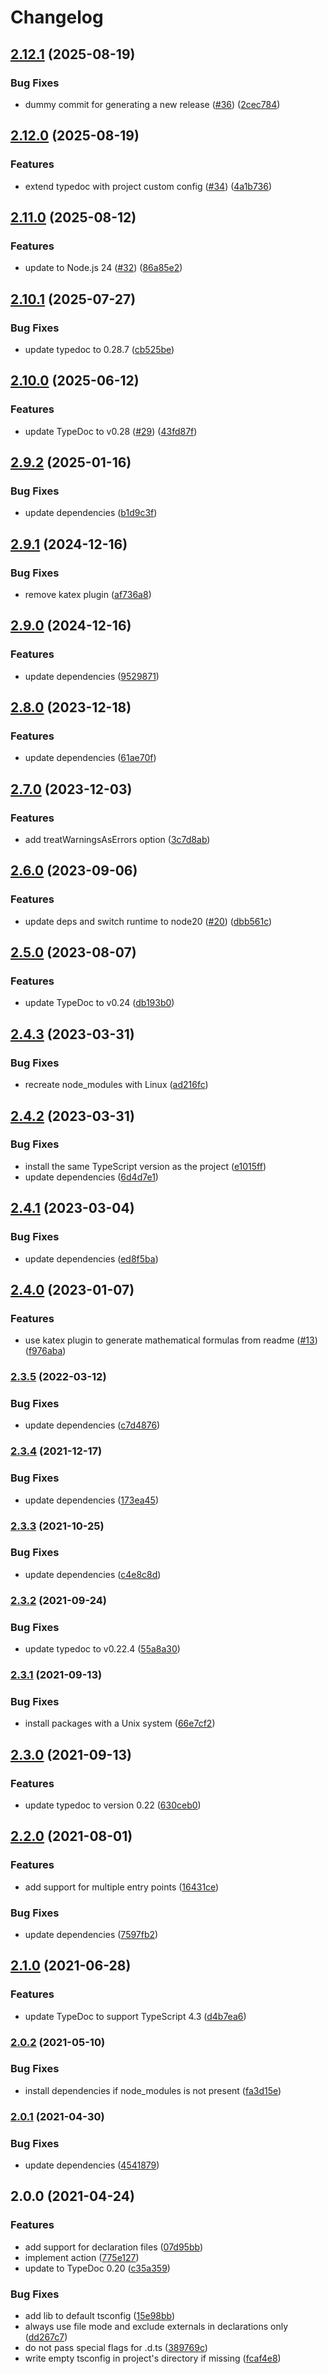# Changelog

## [2.12.1](https://github.com/zakodium/typedoc-action/compare/v2.12.0...v2.12.1) (2025-08-19)


### Bug Fixes

* dummy commit for generating a new release ([#36](https://github.com/zakodium/typedoc-action/issues/36)) ([2cec784](https://github.com/zakodium/typedoc-action/commit/2cec7841eca2c4f8941796af9de3938a724fc6b5))

## [2.12.0](https://github.com/zakodium/typedoc-action/compare/v2.11.0...v2.12.0) (2025-08-19)


### Features

* extend typedoc with project custom config ([#34](https://github.com/zakodium/typedoc-action/issues/34)) ([4a1b736](https://github.com/zakodium/typedoc-action/commit/4a1b73643220d466988bc105d2a4dc43181faa3b))

## [2.11.0](https://github.com/zakodium/typedoc-action/compare/v2.10.1...v2.11.0) (2025-08-12)


### Features

* update to Node.js 24 ([#32](https://github.com/zakodium/typedoc-action/issues/32)) ([86a85e2](https://github.com/zakodium/typedoc-action/commit/86a85e2d17bdf8ee2b487e728173f8e4167670f6))

## [2.10.1](https://github.com/zakodium/typedoc-action/compare/v2.10.0...v2.10.1) (2025-07-27)


### Bug Fixes

* update typedoc to 0.28.7 ([cb525be](https://github.com/zakodium/typedoc-action/commit/cb525bea9e33f9836b60fb8a2fec41cffa6ba0b9))

## [2.10.0](https://github.com/zakodium/typedoc-action/compare/v2.9.2...v2.10.0) (2025-06-12)


### Features

* update TypeDoc to v0.28 ([#29](https://github.com/zakodium/typedoc-action/issues/29)) ([43fd87f](https://github.com/zakodium/typedoc-action/commit/43fd87f7d1bed4529055696858951519ade7a877))

## [2.9.2](https://github.com/zakodium/typedoc-action/compare/v2.9.1...v2.9.2) (2025-01-16)


### Bug Fixes

* update dependencies ([b1d9c3f](https://github.com/zakodium/typedoc-action/commit/b1d9c3fd21abc4a6d1481ffc73a5517fc5b58177))

## [2.9.1](https://github.com/zakodium/typedoc-action/compare/v2.9.0...v2.9.1) (2024-12-16)


### Bug Fixes

* remove katex plugin ([af736a8](https://github.com/zakodium/typedoc-action/commit/af736a8d7bfc45df658cdb560d007b9262e19c45))

## [2.9.0](https://github.com/zakodium/typedoc-action/compare/v2.8.0...v2.9.0) (2024-12-16)


### Features

* update dependencies ([9529871](https://github.com/zakodium/typedoc-action/commit/9529871ccaa4c981e80e2997a7f92e0c97ce42f8))

## [2.8.0](https://github.com/zakodium/typedoc-action/compare/v2.7.0...v2.8.0) (2023-12-18)


### Features

* update dependencies ([61ae70f](https://github.com/zakodium/typedoc-action/commit/61ae70f83534a6ccab4fdc1cff2dd7f433613599))

## [2.7.0](https://github.com/zakodium/typedoc-action/compare/v2.6.0...v2.7.0) (2023-12-03)


### Features

* add treatWarningsAsErrors option ([3c7d8ab](https://github.com/zakodium/typedoc-action/commit/3c7d8ab4981ba530a851abe9163a5ff9c1229039))

## [2.6.0](https://github.com/zakodium/typedoc-action/compare/v2.5.0...v2.6.0) (2023-09-06)


### Features

* update deps and switch runtime to node20 ([#20](https://github.com/zakodium/typedoc-action/issues/20)) ([dbb561c](https://github.com/zakodium/typedoc-action/commit/dbb561c22614a90b06567360bd549f6e5e9352ab))

## [2.5.0](https://github.com/zakodium/typedoc-action/compare/v2.4.3...v2.5.0) (2023-08-07)


### Features

* update TypeDoc to v0.24 ([db193b0](https://github.com/zakodium/typedoc-action/commit/db193b01cdd5b1baf505c8621bbebd3b5da81fc4))

## [2.4.3](https://github.com/zakodium/typedoc-action/compare/v2.4.2...v2.4.3) (2023-03-31)


### Bug Fixes

* recreate node_modules with Linux ([ad216fc](https://github.com/zakodium/typedoc-action/commit/ad216fc9a0b96b1152f33a2bc8a051ab92ad151f))

## [2.4.2](https://github.com/zakodium/typedoc-action/compare/v2.4.1...v2.4.2) (2023-03-31)


### Bug Fixes

* install the same TypeScript version as the project ([e1015ff](https://github.com/zakodium/typedoc-action/commit/e1015ff23a4d7572ae22a3526e8f0331d503595c))
* update dependencies ([6d4d7e1](https://github.com/zakodium/typedoc-action/commit/6d4d7e12d7408b38653f6534febe3fb3854d4559))

## [2.4.1](https://github.com/zakodium/typedoc-action/compare/v2.4.0...v2.4.1) (2023-03-04)


### Bug Fixes

* update dependencies ([ed8f5ba](https://github.com/zakodium/typedoc-action/commit/ed8f5ba8edd2962fba991a95a4e914525a5d11fd))

## [2.4.0](https://github.com/zakodium/typedoc-action/compare/v2.3.5...v2.4.0) (2023-01-07)


### Features

* use katex plugin to generate mathematical formulas from readme ([#13](https://github.com/zakodium/typedoc-action/issues/13)) ([f976aba](https://github.com/zakodium/typedoc-action/commit/f976aba5b3d7986cd896b4e7769cdd353de9afa3))

### [2.3.5](https://github.com/zakodium/typedoc-action/compare/v2.3.4...v2.3.5) (2022-03-12)


### Bug Fixes

* update dependencies ([c7d4876](https://github.com/zakodium/typedoc-action/commit/c7d48767fa0db128e49dccc99bff2de9388c7407))

### [2.3.4](https://www.github.com/zakodium/typedoc-action/compare/v2.3.3...v2.3.4) (2021-12-17)


### Bug Fixes

* update dependencies ([173ea45](https://www.github.com/zakodium/typedoc-action/commit/173ea45b2aca5effdc6c389176e21afa2484213b))

### [2.3.3](https://www.github.com/zakodium/typedoc-action/compare/v2.3.2...v2.3.3) (2021-10-25)


### Bug Fixes

* update dependencies ([c4e8c8d](https://www.github.com/zakodium/typedoc-action/commit/c4e8c8d7addba5437eeee705e4d4c9669a3ca013))

### [2.3.2](https://www.github.com/zakodium/typedoc-action/compare/v2.3.1...v2.3.2) (2021-09-24)


### Bug Fixes

* update typedoc to v0.22.4 ([55a8a30](https://www.github.com/zakodium/typedoc-action/commit/55a8a308059fdc6a7aecf4da883cb0ad00eea317))

### [2.3.1](https://www.github.com/zakodium/typedoc-action/compare/v2.3.0...v2.3.1) (2021-09-13)


### Bug Fixes

* install packages with a Unix system ([66e7cf2](https://www.github.com/zakodium/typedoc-action/commit/66e7cf2451be804868a914764cfc56fc815011c7))

## [2.3.0](https://www.github.com/zakodium/typedoc-action/compare/v2.2.0...v2.3.0) (2021-09-13)


### Features

* update typedoc to version 0.22 ([630ceb0](https://www.github.com/zakodium/typedoc-action/commit/630ceb007bd1d4f8cdbec277add9a4925b820745))

## [2.2.0](https://www.github.com/zakodium/typedoc-action/compare/v2.1.0...v2.2.0) (2021-08-01)


### Features

* add support for multiple entry points ([16431ce](https://www.github.com/zakodium/typedoc-action/commit/16431ce452902585460eaf8538c1c3728eb7c834))


### Bug Fixes

* update dependencies ([7597fb2](https://www.github.com/zakodium/typedoc-action/commit/7597fb2c659345eaa239d17c8cbe4ccb60eceacc))

## [2.1.0](https://www.github.com/zakodium/typedoc-action/compare/v2.0.2...v2.1.0) (2021-06-28)


### Features

* update TypeDoc to support TypeScript 4.3 ([d4b7ea6](https://www.github.com/zakodium/typedoc-action/commit/d4b7ea6ae777b9807c1f8af0f44bc8170b0f2e5d))

### [2.0.2](https://www.github.com/zakodium/typedoc-action/compare/v2.0.1...v2.0.2) (2021-05-10)


### Bug Fixes

* install dependencies if node_modules is not present ([fa3d15e](https://www.github.com/zakodium/typedoc-action/commit/fa3d15e4262b749b7d7350594e3ff31d0fbb4bdc))

### [2.0.1](https://www.github.com/zakodium/typedoc-action/compare/v2.0.0...v2.0.1) (2021-04-30)


### Bug Fixes

* update dependencies ([4541879](https://www.github.com/zakodium/typedoc-action/commit/4541879210e03a096dd834fad86f3cb138c839e4))

## 2.0.0 (2021-04-24)


### Features

* add support for declaration files ([07d95bb](https://www.github.com/zakodium/typedoc-action/commit/07d95bb3091aafef30ed9accfd2371470a8b1164))
* implement action ([775e127](https://www.github.com/zakodium/typedoc-action/commit/775e127c0b4a6be0a73f8a854ce4fc76244e95b0))
* update to TypeDoc 0.20 ([c35a359](https://www.github.com/zakodium/typedoc-action/commit/c35a35958c295b9872ffd21897788f3aad719247))


### Bug Fixes

* add lib to default tsconfig ([15e98bb](https://www.github.com/zakodium/typedoc-action/commit/15e98bbe08f0a041fd403daa10f3aad1b2e4d5a5))
* always use file mode and exclude externals in declarations only ([dd267c7](https://www.github.com/zakodium/typedoc-action/commit/dd267c7764553f6e3e148e8bc19298a5d45bbe98))
* do not pass special flags for .d.ts ([389769c](https://www.github.com/zakodium/typedoc-action/commit/389769cdbf54697528a3de23a874fa8755dfba88))
* write empty tsconfig in project's directory if missing ([fcaf4e8](https://www.github.com/zakodium/typedoc-action/commit/fcaf4e8fab3910530cf2ef3fd8c1f6b8169c7b56))
